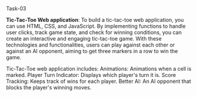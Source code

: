 Task-03

**Tic-Tac-Toe Web application**:
To build a tic-tac-toe web application, you can use HTML, CSS, and JavaScript. 
By implementing functions to handle user clicks, track game state, and check for winning conditions, you can create an interactive and engaging tic-tac-toe game. 
With these technologies and functionalities, users can play against each other or against an AI opponent, aiming to get three markers in a row to win the game.

Tic-Tac-Toe web application includes:
Animations: Animations when a cell is marked.
Player Turn Indicator: Displays which player's turn it is.
Score Tracking: Keeps track of wins for each player.
Better AI: An AI opponent that blocks the player's winning moves.
